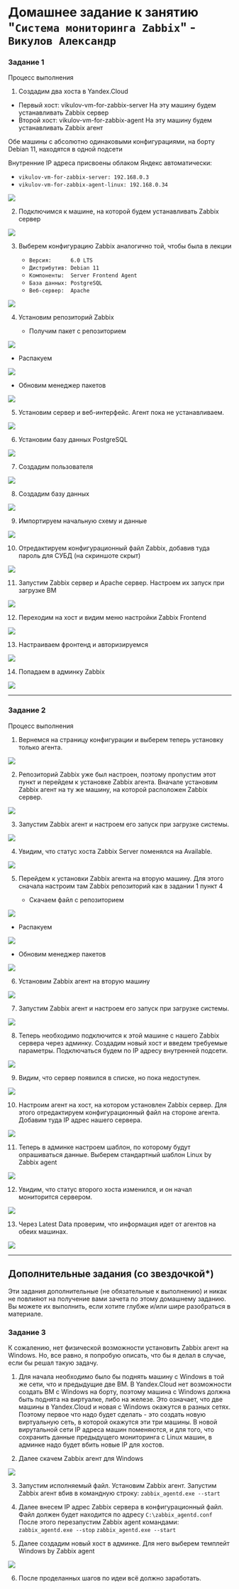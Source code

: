 # Домашнее задание к занятию "`Система мониторинга Zabbix`" - `Викулов Александр`

### Задание 1

Процесс выполнения

1. Создадим два хоста в Yandex.Cloud

  * Первый хост: vikulov-vm-for-zabbix-server
    На эту машину будем устанавливать Zabbix сервер
  * Второй хост: vikulov-vm-for-zabbix-agent
    На эту машину будем устанавливать Zabbix агент
    
  Обе машины с абсолютно одинаковыми конфигурациями, на борту Debian 11, находятся в одной подсети
  
  Внутренние IP адреса присвоены облаком Яндекс автоматически:
  
  * `vikulov-vm-for-zabbix-server: 192.168.0.3`
  * `vikulov-vm-for-zabbix-agent-linux: 192.168.0.34`
  
  <p></p>
  <kbd> 
    <img src="https://github.com/AleksandrVikulov/08-02-zabbix-part-01/blob/master/img/task01-img01.png">
  </kbd>
  <p></p> 

2. Подключимся к машине, на которой будем устанавливать Zabbix сервер

  <p></p>
  <kbd> 
    <img src="https://github.com/AleksandrVikulov/08-02-zabbix-part-01/blob/master/img/task01-img02.png">
  </kbd>
  <p></p> 

3. Выберем конфигурацию Zabbix аналогично той, чтобы была в лекции

   * `Версия:      6.0 LTS`
   * `Дистрибутив: Debian 11`
   * `Компоненты:  Server Frontend Agent`
   * `База данных: PostgreSQL`
   * `Веб-сервер:  Apache`
  
  <p></p> 
  <kbd> 
    <img src="https://github.com/AleksandrVikulov/08-02-zabbix-part-01/blob/master/img/task01-img03.png">
  </kbd>
  <p></p> 

4. Установим репозиторий Zabbix

   * Получим пакет с репозиторием
  
  <p></p>
  <kbd> 
    <img src="https://github.com/AleksandrVikulov/08-02-zabbix-part-01/blob/master/img/task01-img04-1.png">
  </kbd>
  <p></p> 
   
   * Распакуем
  
  <p></p>
  <kbd> 
    <img src="https://github.com/AleksandrVikulov/08-02-zabbix-part-01/blob/master/img/task01-img04-2.png">
  </kbd> 
  <p></p>
   
   * Обновим менеджер пакетов
  
  <p></p>
  <kbd>
    <img src="https://github.com/AleksandrVikulov/08-02-zabbix-part-01/blob/master/img/task01-img04-3.png">
  </kbd>
  <p></p>

5. Установим сервер и веб-интерфейс. Агент пока не устанавливаем.

  <p></p>
  <kbd> 
    <img src="https://github.com/AleksandrVikulov/08-02-zabbix-part-01/blob/master/img/task01-img05.png">
  </kbd>
  <p></p>

6. Установим базу данных PostgreSQL

  <p></p>
  <kbd>
    <img src="https://github.com/AleksandrVikulov/08-02-zabbix-part-01/blob/master//img/task01-img06.png">
  </kbd>
  <p></p>

7. Создадим пользователя

  <p></p>
  <kbd>
    <img src="https://github.com/AleksandrVikulov/08-02-zabbix-part-01/blob/master//img/task01-img07.png">
  </kbd>
  <p></p>

8. Создадим базу данных

  <p></p>
  <kbd>
    <img src="https://github.com/AleksandrVikulov/08-02-zabbix-part-01/blob/master/img/task01-img08.png">
  </kbd>
  <p></p>

9. Импортируем начальную схему и данные

  <p></p>
  <kbd>
    <img src="https://github.com/AleksandrVikulov/08-02-zabbix-part-01/blob/master/img/task01-img09.png">
  </kbd>
  <p></p>

10. Отредактируем конфигурационный файл Zabbix, добавив туда пароль для СУБД (на скриншоте скрыт)

  <p></p>
  <kbd>
    <img src="https://github.com/AleksandrVikulov/08-02-zabbix-part-01/blob/master/img/task01-img10.png">
  </kbd>
  <p></p>
  
11. Запустим Zabbix сервер и Apache сервер. Настроем их запуск при загрузке ВМ

  <p></p>
  <kbd>
    <img src="https://github.com/AleksandrVikulov/08-02-zabbix-part-01/blob/master/img/task01-img11.png">
  </kbd>
  <p></p>
  
12. Переходим на хост и видим меню настройки Zabbix Frontend

  <p></p>
  <kbd>
    <img src="https://github.com/AleksandrVikulov/08-02-zabbix-part-01/blob/master/img/task01-img12.png">
  </kbd>
  <p></p>

13. Настраиваем фронтенд и авторизируемся

  <p></p>
  <kbd>
    <img src="https://github.com/AleksandrVikulov/08-02-zabbix-part-01/blob/master/img/task01-img13.png">
  </kbd>
  <p></p>

14. Попадаем в админку Zabbix

  <p></p>
  <kbd>
    <img src="https://github.com/AleksandrVikulov/08-02-zabbix-part-01/blob/master/img/task01-img14.png">
  </kbd>
  <p></p>
    
---

<p></p>

### Задание 2

Процесс выполнения

1. Вернемся на страницу конфигурации и выберем теперь установку только агента.

  <p></p>
  <kbd>
    <img src="https://github.com/AleksandrVikulov/08-02-zabbix-part-01/blob/master/img/task02-img01.png">
  </kbd>
  <p></p>

2. Репозиторий Zabbix уже был настроен, поэтому пропустим этот пункт и перейдем к установке Zabbix агента.
   Вначале установим Zabbix агент на ту же машину, на которой расположен Zabbix сервер.
   
  <p></p>
  <kbd>
    <img src="https://github.com/AleksandrVikulov/08-02-zabbix-part-01/blob/master/img/task02-img02.png">
  </kbd>
  <p></p>

3. Запустим Zabbix агент и настроем его запуск при загрузке системы.

  <p></p>
  <kbd>
    <img src="https://github.com/AleksandrVikulov/08-02-zabbix-part-01/blob/master/img/task02-img03.png">
  </kbd>
  <p></p>

4. Увидим, что статус хоста Zabbix Server поменялся на Available.

  <p></p>
  <kbd>
    <img src="https://github.com/AleksandrVikulov/08-02-zabbix-part-01/blob/master/img/task02-img04.png">
  </kbd>
  <p></p> 

5. Перейдем к установки Zabbix агента на вторую машину.
   Для этого сначала настроим там Zabbix репозиторий как в задании 1 пункт 4
   
   * Скачаем файл с репозиторием
   
  <p></p>
  <kbd>
    <img src="https://github.com/AleksandrVikulov/08-02-zabbix-part-01/blob/master/img/task02-img05-1.png">
  </kbd>
  <p></p>
   
   * Распакуем

  <p></p>
  <kbd>
    <img src="https://github.com/AleksandrVikulov/08-02-zabbix-part-01/blob/master/img/task02-img05-2.png">
  </kbd>
  <p></p> 
   
   * Обновим менеджер пакетов
   
  <p></p>
  <kbd>
    <img src="https://github.com/AleksandrVikulov/08-02-zabbix-part-01/blob/master/img/task02-img05-3.png">
  </kbd>
  <p></p> 

6. Установим Zabbix агент на вторую машину

  <p></p>
  <kbd>
    <img src="https://github.com/AleksandrVikulov/08-02-zabbix-part-01/blob/master/img/task02-img06.png">
  </kbd>
  <p></p> 

7. Запустим Zabbix агент и настроем его запуск при загрузке системы.

  <p></p>
  <kbd>
    <img src="https://github.com/AleksandrVikulov/08-02-zabbix-part-01/blob/master/img/task02-img07.png">
  </kbd>
  <p></p> 

8. Теперь необходимо подключится к этой машине с нашего Zabbix сервера через админку. 
   Создадим новый хост и введем требуемые параметры. Подключаться будем по IP адресу внутренней подсети.
   
  <p></p>
  <kbd>
    <img src="https://github.com/AleksandrVikulov/08-02-zabbix-part-01/blob/master/img/task02-img08.png">
  </kbd>
  <p></p>

9. Видим, что сервер появился в списке, но пока недоступен.

  <p></p>
  <kbd>
    <img src="https://github.com/AleksandrVikulov/08-02-zabbix-part-01/blob/master/img/task02-img09.png">
  </kbd>
  <p></p>


10. Настроим агент на хост, на котором установлен Zabbix сервер.
    Для этого отредактируем конфигурационный файл на стороне агента. Добавим туда IP адрес нашего сервера.

  <p></p>
  <kbd>
    <img src="https://github.com/AleksandrVikulov/08-02-zabbix-part-01/blob/master/img/task02-img10.png">
  </kbd>
  <p></p> 
    
11. Теперь в админке настроем шаблон, по которому будут опрашиваться данные.
    Выберем стандартный шаблон Linux by Zabbix agent

  <p></p>
  <kbd>
    <img src="https://github.com/AleksandrVikulov/08-02-zabbix-part-01/blob/master/img/task02-img11.png">
  </kbd>
  <p></p>

12. Увидим, что статус второго хоста изменился, и он начал мониторится сервером.

  <p></p>
  <kbd>
    <img src="https://github.com/AleksandrVikulov/08-02-zabbix-part-01/blob/master/img/task02-img12.png">
  </kbd>
  <p></p>

13. Через Latest Data проверим, что информация идет от агентов на обеих машинах.

  <p></p>
  <kbd>
    <img src="https://github.com/AleksandrVikulov/08-02-zabbix-part-01/blob/master/img/task02-img13.png">
  </kbd>
  <p></p>

---

## Дополнительные задания (со звездочкой*)

Эти задания дополнительные (не обязательные к выполнению) и никак не повлияют на получение вами зачета по этому домашнему заданию. Вы можете их выполнить, если хотите глубже и/или шире разобраться в материале.

### Задание 3

К сожалению, нет физической возможности установить Zabbix агент на Windows.
Но, все равно, я попробую описать, что бы я делал в случае, если бы решал такую задачу. 

1. Для начала необходимо было бы поднять машину с Windows в той же сети, что и предыдущие две ВМ.
   В Yandex.Cloud нет возможности создать ВМ с Windows на борту, поэтому машина с Windows должна быть поднята на виртуалке, либо на железе.
   Это означает, что две машины в Yandex.Cloud и новая с Windows окажутся в разных сетях.
   Поэтому первое что надо будет сделать - это создать новую виртуальную сеть, в которой окажутся эти три машины.
   В новой вирутальной сети IP адреса машин поменяются, и для того, что сохранить данные предыдущего мониторинга с Linux машин, в админке надо будет вбить новые IP для хостов.

2. Далее скачем Zabbix агент для Windows

  <p></p>
  <kbd>
    <img src="https://github.com/AleksandrVikulov/08-02-zabbix-part-01/blob/master/img/task03-img02.png">
  </kbd>
  <p></p>

3. Запустим исполняемый файл. Установим Zabbix агент.
   Запустим Zabbix агент вбив в командную строку:
   `zabbix_agentd.exe --start`

4. Далее внесем IP адрес Zabbix сервера в конфигурационный файл.
   Файл должен будет находится по адресу `C:\zabbix_agentd.conf`
   После этого перезапустим Zabbix agent командами:
   `zabbix_agentd.exe --stop`
   `zabbix_agentd.exe --start`

5. Далее создадим новый хост в админке.
   Для него выберем темплейт Windows by Zabbix agent

  <p></p>
  <kbd>
    <img src="https://github.com/AleksandrVikulov/08-02-zabbix-part-01/blob/master/img/task03-img05.png">
  </kbd>
  <p></p>

6. После проделанных шагов по идеи всё должно заработать.


